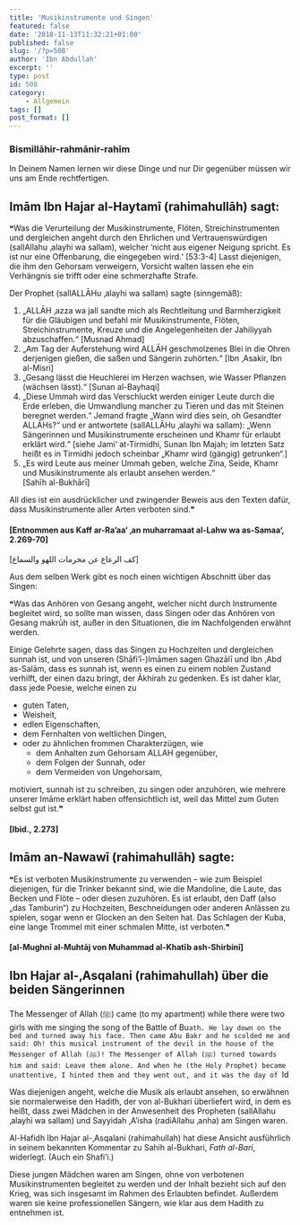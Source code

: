 ```yaml
---
title: 'Musikinstrumente und Singen'
featured: false
date: '2018-11-13T11:32:21+01:00'
published: false
slug: '/?p=508'
author: 'Ibn Abdullah'
excerpt: ''
type: post
id: 508
category:
    - Allgemein
tags: []
post_format: []
---
```

### Bismillāhir-rahmānir-rahīm

In Deinem Namen lernen wir diese Dinge und nur Dir gegenüber müssen wir uns am Ende rechtfertigen.

Imām Ibn Hajar al-Haytamī (rahimahullāh) sagt:
----------------------------------------------

❝Was die Verurteilung der Musikinstrumente, Flöten, Streichinstrumenten und dergleichen angeht durch den Ehrlichen und Vertrauenswürdigen (sallAllahu ‚alayhi wa sallam), welcher ’nicht aus eigener Neigung spricht. Es ist nur eine Offenbarung, die eingegeben wird.‘ \[53:3-4\] Lasst diejenigen, die ihm den Gehorsam verweigern, Vorsicht walten lassen ehe ein Verhängnis sie trifft oder eine schmerzhafte Strafe.

Der Prophet (sallALLĀHu ‚alayhi wa sallam) sagte (sinngemäß):

1. „ALLĀH ‚azza wa jall sandte mich als Rechtleitung und Barmherzigkeit für die Gläubigen und befahl mir Musikinstrumente, Flöten, Streichinstrumente, Kreuze und die Angelegenheiten der Jahiliyyah abzuschaffen.“ \[Musnad Ahmad\]
2. „Am Tag der Auferstehung wird ALLĀH geschmolzenes Blei in die Ohren derjenigen gießen, die saßen und Sängerin zuhörten.“ \[Ibn ‚Asakir, Ibn al-Misri\]
3. „Gesang lässt die Heuchlerei im Herzen wachsen, wie Wasser Pflanzen (wächsen lässt).“ \[Sunan al-Bayhaqi\]
4. „Diese Ummah wird das Verschluckt werden einiger Leute durch die Erde erleben, die Umwandlung mancher zu Tieren und das mit Steinen beregnet werden.“ Jemand fragte „Wann wird dies sein, oh Gesandter ALLĀHs?“ und er antwortete (sallALLĀHu ‚alayhi wa sallam): „Wenn Sängerinnen und Musikinstrumente erscheinen und Khamr für erlaubt erklärt wird.“ \[siehe Jami‘ at-Tirmidhi, Sunan Ibn Majah; im letzten Satz heißt es in Tirmidhi jedoch scheinbar „Khamr wird (gängig) getrunken“.\]
5. „Es wird Leute aus meiner Ummah geben, welche Zina, Seide, Khamr und Musikinstrumente als erlaubt ansehen werden.“  
  \[Sahīh al-Bukhārī\]

All dies ist ein ausdrücklicher und zwingender Beweis aus den Texten dafür, dass Musikinstrumente aller Arten verboten sind.❞

#### \[Entnommen aus Kaff ar-Ra’aa‘ ‚an muharramaat al-Lahw wa as-Samaa‘, 2.269-70\]  
\[كف الرعاع عن محرمات اللهو والسماع\]

Aus dem selben Werk gibt es noch einen wichtigen Abschnitt über das Singen:

❝Was das Anhören von Gesang angeht, welcher nicht durch Instrumente begleitet wird, so sollte man wissen, dass Singen oder das Anhören von Gesang makrūh ist, außer in den Situationen, die im Nachfolgenden erwähnt werden.

Einige Gelehrte sagen, dass das Singen zu Hochzeiten und dergleichen sunnah ist, und von unseren (Shāfi’ī-)Imāmen sagen Ghazālī und Ibn ‚Abd as-Salām, dass es sunnah ist, wenn es einen zu einem noblen Zustand verhilft, der einen dazu bringt, der Ākhirah zu gedenken. Es ist daher klar, dass jede Poesie, welche einen zu

- guten Taten,
- Weisheit,
- edlen Eigenschaften,
- dem Fernhalten von weltlichen Dingen,
- oder zu ähnlichen frommen Charakterzügen, wie 
  - dem Anhalten zum Gehorsam ALLAH gegenüber,
  - dem Folgen der Sunnah, oder
  - dem Vermeiden von Ungehorsam,

motiviert, sunnah ist zu schreiben, zu singen oder anzuhören, wie mehrere unserer Imāme erklärt haben offensichtlich ist, weil das Mittel zum Guten selbst gut ist.❞

#### \[Ibid., 2.273\]

Imām an-Nawawī (rahimahullāh) sagte:
------------------------------------

❝Es ist verboten Musikinstrumente zu verwenden – wie zum Beispiel diejenigen, für die Trinker bekannt sind, wie die Mandoline, die Laute, das Becken und Flöte – oder diesen zuzuhören. Es ist erlaubt, den Daff (also „das Tamburin“) zu Hochzeiten, Beschneidungen oder anderen Anlässen zu spielen, sogar wenn er Glocken an den Seiten hat. Das Schlagen der Kuba, eine lange Trommel mit einer schmalen Mitte, ist verboten.❞

#### \[al-Mughnī al-Muhtāj von Muhammad al-Khatīb ash-Shirbinī\]

Ibn Hajar al-‚Asqalani (rahimahullah) über die beiden Sängerinnen
-----------------------------------------------------------------

The Messenger of Allah (ﷺ) came (to my apartment) while there were two girls with me singing the song of the Battle of Bu`ath. He lay down on the bed and turned away his face. Then came Abu Bakr and he scolded me and said: Oh! this musical instrument of the devil in the house of the Messenger of Allah (ﷺ)! The Messenger of Allah (ﷺ) turned towards him and said: Leave them alone. And when he (the Holy Prophet) became unattentive, I hinted them and they went out, and it was the day of `Id

Was diejenigen angeht, welche die Musik als erlaubt ansehen, so erwähnen sie normalerweise den Hadith, der von al-Bukhari überliefert wird, in dem es heißt, dass zwei Mädchen in der Anwesenheit des Propheten (sallAllahu ‚alayhi wa sallam) und Sayyidah ‚A’isha (radiAllahu ‚anha) am Singen waren.

Al-Hafidh Ibn Hajar al-‚Asqalani (rahimahullah) hat diese Ansicht ausführlich in seinem bekannten Kommentar zu Sahih al-Bukhari, *Fath al-Bari*, widerlegt. (Auch ein Shafi’i.)

Diese jungen Mädchen waren am Singen, ohne von verbotenen Musikinstrumenten begleitet zu werden und der Inhalt bezieht sich auf den Krieg, was sich insgesamt im Rahmen des Erlaubten befindet. Außerdem waren sie keine professionellen Sängern, wie klar aus dem Hadith zu entnehmen ist.